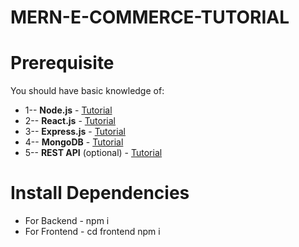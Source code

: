 # MERN-E-COMMERCE-TUTORIAL





# Prerequisite
You should have basic knowledge of:
- 1-- **Node.js** - [Tutorial](https://youtu.be/BSO9C8Z-YV8)
- 2-- **React.js** - [Tutorial](https://youtu.be/99kgUCIMboY)
- 3-- **Express.js** - [Tutorial](https://youtu.be/teipbke8c4A)
- 4-- **MongoDB** - [Tutorial](https://youtu.be/AYDP15SBbTo)
- 5-- **REST API** (optional) - [Tutorial](https://youtu.be/AhCSfuG9Jxw)

 # Install Dependencies
 - For Backend - npm i
 - For Frontend - cd frontend  npm i

